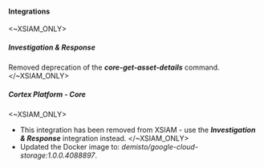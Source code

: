 
#### Integrations

<~XSIAM_ONLY>
##### Investigation & Response

Removed deprecation of the ***core-get-asset-details*** command.
</~XSIAM_ONLY>

##### Cortex Platform - Core

<~XSIAM_ONLY>
- This integration has been removed from XSIAM - use the ***Investigation & Response*** integration instead.
</~XSIAM_ONLY>
- Updated the Docker image to: *demisto/google-cloud-storage:1.0.0.4088897*.
